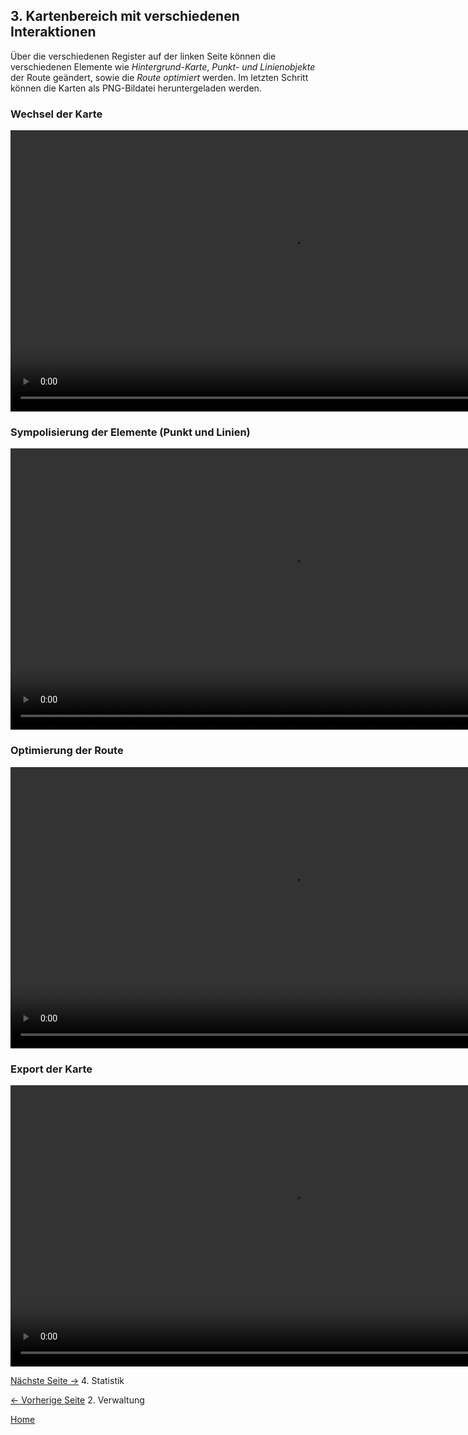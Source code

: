 ## 3. **Kartenbereich** mit verschiedenen Interaktionen

Über die verschiedenen Register auf der linken Seite können die verschiedenen Elemente wie _Hintergrund-Karte_, _Punkt- und Linienobjekte_ der Route geändert, sowie die _Route optimiert_ werden. Im letzten Schritt können die Karten als PNG-Bildatei heruntergeladen werden.

### Wechsel der Karte

<video width="900"   controls>
  <source src="videos\MapPage_Wechsel_Karte.mp4" type="video/mp4">
  Dein Browser unterstützt das Video-Tag nicht.
</video>

### Sympolisierung der Elemente (Punkt und Linien)

<video width="900"   controls>
  <source src="videos\MapPage_Symbolisierung.mp4" type="video/mp4">
  Dein Browser unterstützt das Video-Tag nicht.
</video>

### Optimierung der Route

<video width="900"   controls>
  <source src="videos\MapPage_Optimierung_Route.mp4" type="video/mp4">
  Dein Browser unterstützt das Video-Tag nicht.
</video>

### Export der Karte

<video width="900"   controls>
  <source src="videos\MapPage_Export.mp4" type="video/mp4">
  Dein Browser unterstützt das Video-Tag nicht.
</video>

[Nächste Seite ->](04_StatPage.md) 4. Statistik

[<- Vorherige Seite](02_HomePage.md) 2. Verwaltung

[Home](index.md)
